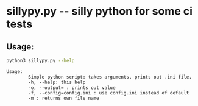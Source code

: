 # sillypy.py -- silly python for some ci tests
## Usage:
```bash
python3 sillypy.py --help
```

    Usage: 
            Simple python script: takes arguments, prints out .ini file.
            -h, --help: this help
            -o, --output= : prints out value
            -f, --config=config.ini : use config.ini instead of default
            -m : returns own file name


